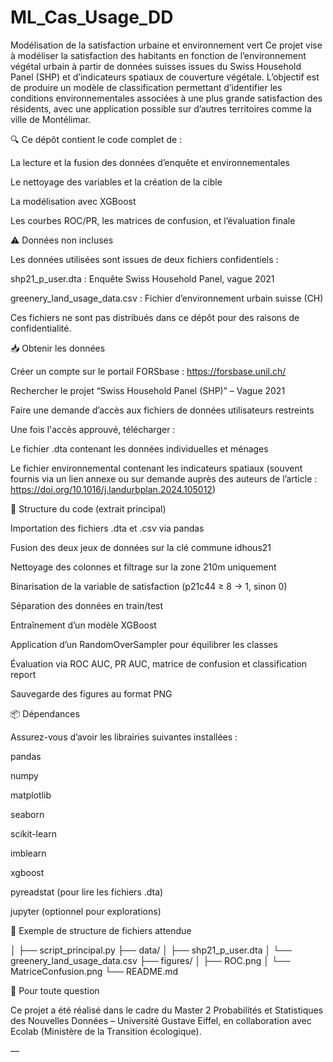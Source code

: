# ML_Cas_Usage_DD

Modélisation de la satisfaction urbaine et environnement vert
Ce projet vise à modéliser la satisfaction des habitants en fonction de l’environnement végétal urbain à partir de données suisses issues du Swiss Household Panel (SHP) et d’indicateurs spatiaux de couverture végétale. L’objectif est de produire un modèle de classification permettant d’identifier les conditions environnementales associées à une plus grande satisfaction des résidents, avec une application possible sur d’autres territoires comme la ville de Montélimar.

🔍 Ce dépôt contient le code complet de :

La lecture et la fusion des données d’enquête et environnementales

Le nettoyage des variables et la création de la cible

La modélisation avec XGBoost

Les courbes ROC/PR, les matrices de confusion, et l’évaluation finale

⚠️ Données non incluses

Les données utilisées sont issues de deux fichiers confidentiels :

shp21_p_user.dta : Enquête Swiss Household Panel, vague 2021

greenery_land_usage_data.csv : Fichier d’environnement urbain suisse (CH)

Ces fichiers ne sont pas distribués dans ce dépôt pour des raisons de confidentialité.

📥 Obtenir les données

Créer un compte sur le portail FORSbase : https://forsbase.unil.ch/

Rechercher le projet “Swiss Household Panel (SHP)” – Vague 2021

Faire une demande d’accès aux fichiers de données utilisateurs restreints

Une fois l'accès approuvé, télécharger :

Le fichier .dta contenant les données individuelles et ménages

Le fichier environnemental contenant les indicateurs spatiaux (souvent fournis via un lien annexe ou sur demande auprès des auteurs de l’article : https://doi.org/10.1016/j.landurbplan.2024.105012)

🧠 Structure du code (extrait principal)

Importation des fichiers .dta et .csv via pandas

Fusion des deux jeux de données sur la clé commune idhous21

Nettoyage des colonnes et filtrage sur la zone 210m uniquement

Binarisation de la variable de satisfaction (p21c44 ≥ 8 → 1, sinon 0)

Séparation des données en train/test

Entraînement d’un modèle XGBoost

Application d’un RandomOverSampler pour équilibrer les classes

Évaluation via ROC AUC, PR AUC, matrice de confusion et classification report

Sauvegarde des figures au format PNG

📦 Dépendances

Assurez-vous d’avoir les librairies suivantes installées :

pandas

numpy

matplotlib

seaborn

scikit-learn

imblearn

xgboost

pyreadstat (pour lire les fichiers .dta)

jupyter (optionnel pour explorations)

📁 Exemple de structure de fichiers attendue

│
├── script_principal.py
├── data/
│ ├── shp21_p_user.dta
│ └── greenery_land_usage_data.csv
├── figures/
│ ├── ROC.png
│ └── MatriceConfusion.png
└── README.md

📩 Pour toute question

Ce projet a été réalisé dans le cadre du Master 2 Probabilités et Statistiques des Nouvelles Données – Université Gustave Eiffel, en collaboration avec Ecolab (Ministère de la Transition écologique).

—
